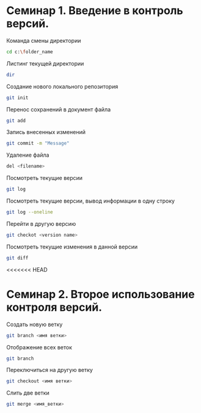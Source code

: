 # Семинар 1. Введение в контроль версий.

Команда смены директории
```sh
cd c:\folder_name
```

Листинг текущей директории
```sh
dir
```

Создание нового локального репозитория
```sh
git init
```

Перенос сохранений в документ файла
```sh
git add
```

Запись внесенных изменений
```sh
git commit -m "Message"
```

Удаление файла
```sh
del <filename>
```

Посмотреть текущие версии
```sh
git log
```

Посмотреть текущие версии, вывод информации в одну строку
```sh
git log --oneline
```

Перейти в другую версию
```sh
git checkot <version name>
```

Посмотреть текущие изменения в данной версии
```sh
git diff
```
<<<<<<< HEAD

# Семинар 2. Второе использование контроля версий.
Создать новую ветку
```sh
git branch <имя ветки>
```

Отображение всех веток
```sh
git branch
```

Переключиться на другую ветку
```sh
git checkout <имя ветки>
```

Слить две ветки
```sh
git merge <имя_ветки>
```
